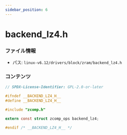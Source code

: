 ```yaml
---
sidebar_position: 6
---
```

# backend_lz4.h

### ファイル情報

- パス: `linux-v6.12/drivers/block/zram/backend_lz4.h`

### コンテンツ

```h
// SPDX-License-Identifier: GPL-2.0-or-later

#ifndef __BACKEND_LZ4_H__
#define __BACKEND_LZ4_H__

#include "zcomp.h"

extern const struct zcomp_ops backend_lz4;

#endif /* __BACKEND_LZ4_H__ */

```
